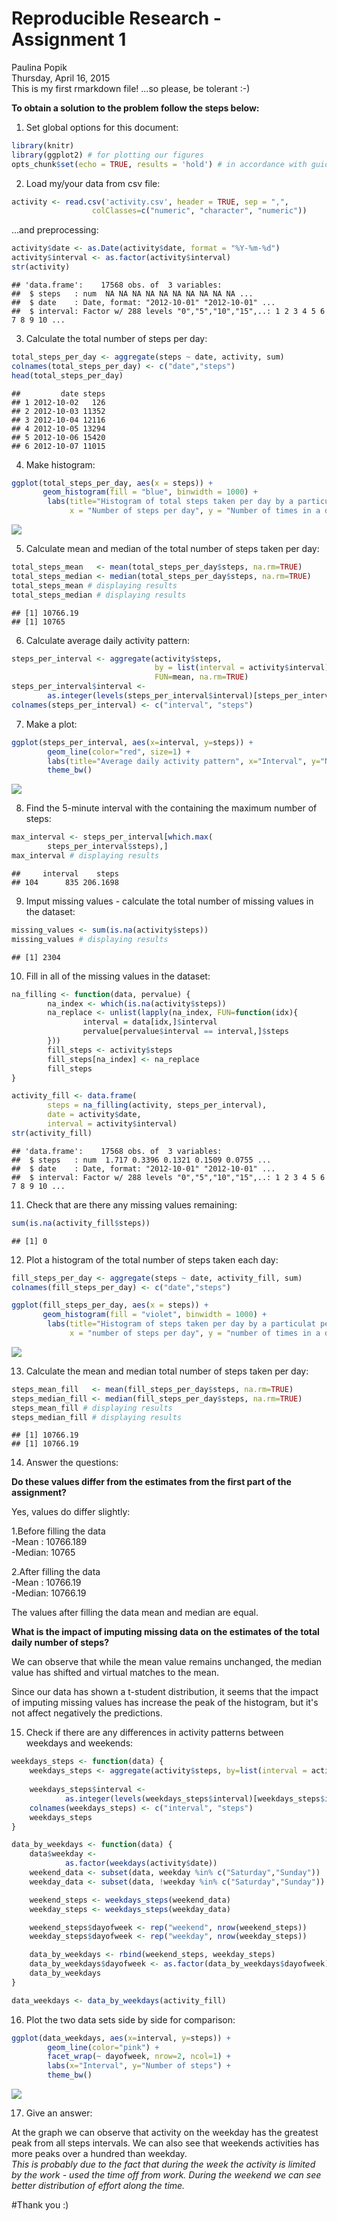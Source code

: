 # Reproducible Research - Assignment 1
Paulina Popik  
Thursday, April 16, 2015  
This is my first rmarkdown file!
...so please, be tolerant :-)

**To obtain a solution to the problem follow the steps below:**

1. Set global options for this document:


```r
library(knitr)
library(ggplot2) # for plotting our figures
opts_chunk$set(echo = TRUE, results = 'hold') # in accordance with guidelines for the task
```


2. Load my/your data from csv file:


```r
activity <- read.csv('activity.csv', header = TRUE, sep = ",",
                  colClasses=c("numeric", "character", "numeric"))
```

...and preprocessing:


```r
activity$date <- as.Date(activity$date, format = "%Y-%m-%d")
activity$interval <- as.factor(activity$interval)
str(activity)
```

```
## 'data.frame':	17568 obs. of  3 variables:
##  $ steps   : num  NA NA NA NA NA NA NA NA NA NA ...
##  $ date    : Date, format: "2012-10-01" "2012-10-01" ...
##  $ interval: Factor w/ 288 levels "0","5","10","15",..: 1 2 3 4 5 6 7 8 9 10 ...
```

3. Calculate the total number of steps per day:


```r
total_steps_per_day <- aggregate(steps ~ date, activity, sum)
colnames(total_steps_per_day) <- c("date","steps")
head(total_steps_per_day)
```

```
##         date steps
## 1 2012-10-02   126
## 2 2012-10-03 11352
## 3 2012-10-04 12116
## 4 2012-10-05 13294
## 5 2012-10-06 15420
## 6 2012-10-07 11015
```

4. Make histogram:


```r
ggplot(total_steps_per_day, aes(x = steps)) + 
       geom_histogram(fill = "blue", binwidth = 1000) + 
        labs(title="Histogram of total steps taken per day by a particular person", 
             x = "Number of steps per day", y = "Number of times in a day(Count)") + theme_bw() 
```

![](PP_ass1_ON_files/figure-html/unnamed-chunk-5-1.png) 

5. Calculate mean and median of the total number of steps taken per day:


```r
total_steps_mean   <- mean(total_steps_per_day$steps, na.rm=TRUE)
total_steps_median <- median(total_steps_per_day$steps, na.rm=TRUE)
total_steps_mean # displaying results
total_steps_median # displaying results
```

```
## [1] 10766.19
## [1] 10765
```

6. Calculate average daily activity pattern:


```r
steps_per_interval <- aggregate(activity$steps, 
                                by = list(interval = activity$interval),
                                FUN=mean, na.rm=TRUE)
steps_per_interval$interval <- 
        as.integer(levels(steps_per_interval$interval)[steps_per_interval$interval])
colnames(steps_per_interval) <- c("interval", "steps")
```

7. Make a plot:


```r
ggplot(steps_per_interval, aes(x=interval, y=steps)) +   
        geom_line(color="red", size=1) +  
        labs(title="Average daily activity pattern", x="Interval", y="Number of steps") +  
        theme_bw()
```

![](PP_ass1_ON_files/figure-html/unnamed-chunk-8-1.png) 

8.  Find the 5-minute interval with the containing the maximum number of steps:


```r
max_interval <- steps_per_interval[which.max(  
        steps_per_interval$steps),]
max_interval # displaying results
```

```
##     interval    steps
## 104      835 206.1698
```

9. Imput missing values - calculate the total number of missing values in the dataset:

```r
missing_values <- sum(is.na(activity$steps))
missing_values # displaying results
```

```
## [1] 2304
```

10.  Fill in all of the missing values in the dataset:


```r
na_filling <- function(data, pervalue) {
        na_index <- which(is.na(activity$steps))
        na_replace <- unlist(lapply(na_index, FUN=function(idx){
                interval = data[idx,]$interval
                pervalue[pervalue$interval == interval,]$steps
        }))
        fill_steps <- activity$steps
        fill_steps[na_index] <- na_replace
        fill_steps
}

activity_fill <- data.frame(  
        steps = na_filling(activity, steps_per_interval),  
        date = activity$date,  
        interval = activity$interval)
str(activity_fill)
```

```
## 'data.frame':	17568 obs. of  3 variables:
##  $ steps   : num  1.717 0.3396 0.1321 0.1509 0.0755 ...
##  $ date    : Date, format: "2012-10-01" "2012-10-01" ...
##  $ interval: Factor w/ 288 levels "0","5","10","15",..: 1 2 3 4 5 6 7 8 9 10 ...
```

11. Check that are there any missing values remaining:


```r
sum(is.na(activity_fill$steps))
```

```
## [1] 0
```

12. Plot a histogram of the total number of steps taken each day:


```r
fill_steps_per_day <- aggregate(steps ~ date, activity_fill, sum)
colnames(fill_steps_per_day) <- c("date","steps")

ggplot(fill_steps_per_day, aes(x = steps)) + 
       geom_histogram(fill = "violet", binwidth = 1000) + 
        labs(title="Histogram of steps taken per day by a particulat person", 
             x = "number of steps per day", y = "number of times in a day(Count)") + theme_bw() 
```

![](PP_ass1_ON_files/figure-html/unnamed-chunk-13-1.png) 

13. Calculate the mean and median total number of steps taken per day:


```r
steps_mean_fill   <- mean(fill_steps_per_day$steps, na.rm=TRUE)
steps_median_fill <- median(fill_steps_per_day$steps, na.rm=TRUE)
steps_mean_fill # displaying results
steps_median_fill # displaying results
```

```
## [1] 10766.19
## [1] 10766.19
```

14. Answer the questions:

**Do these values differ from the estimates from the first part of the assignment?**

Yes, values do differ slightly:

1.Before filling the data   
-Mean : 10766.189  
-Median: 10765

2.After filling the data  
-Mean : 10766.19  
-Median: 10766.19  

The values after filling the data mean and median are equal.

**What is the impact of imputing missing data on the estimates of the total daily number of steps?**

We can observe that while the mean value remains unchanged, the median value has shifted and virtual matches to the mean.

Since our data has shown a t-student distribution, it seems that the impact of imputing missing values has increase the peak of the histogram, but it's not affect negatively the predictions.

15. Check if there are any differences in activity patterns between weekdays and weekends:


```r
weekdays_steps <- function(data) {
    weekdays_steps <- aggregate(activity$steps, by=list(interval = activity$interval),FUN=mean, na.rm=T)
  
    weekdays_steps$interval <- 
            as.integer(levels(weekdays_steps$interval)[weekdays_steps$interval])
    colnames(weekdays_steps) <- c("interval", "steps")
    weekdays_steps
}

data_by_weekdays <- function(data) {
    data$weekday <- 
            as.factor(weekdays(activity$date)) 
    weekend_data <- subset(data, weekday %in% c("Saturday","Sunday"))
    weekday_data <- subset(data, !weekday %in% c("Saturday","Sunday"))

    weekend_steps <- weekdays_steps(weekend_data)
    weekday_steps <- weekdays_steps(weekday_data)

    weekend_steps$dayofweek <- rep("weekend", nrow(weekend_steps))
    weekday_steps$dayofweek <- rep("weekday", nrow(weekday_steps))

    data_by_weekdays <- rbind(weekend_steps, weekday_steps)
    data_by_weekdays$dayofweek <- as.factor(data_by_weekdays$dayofweek)
    data_by_weekdays
}

data_weekdays <- data_by_weekdays(activity_fill)
```

16. Plot the two data sets side by side for comparison:


```r
ggplot(data_weekdays, aes(x=interval, y=steps)) + 
        geom_line(color="pink") + 
        facet_wrap(~ dayofweek, nrow=2, ncol=1) +
        labs(x="Interval", y="Number of steps") +
        theme_bw()
```

![](PP_ass1_ON_files/figure-html/unnamed-chunk-16-1.png) 

17. Give an answer:

At the graph we can observe that activity on the weekday has the greatest peak from all steps intervals. We can also see that weekends activities has more peaks over a hundred than weekday.   
*This is probably due to the fact that during the week the activity is limited by the work - used the time off from work. During the weekend we can see better distribution of effort along the time.*

#Thank you :)
